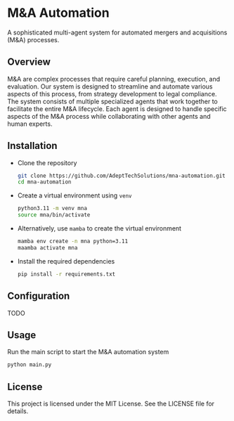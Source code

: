 # M&A Automation

A sophisticated multi-agent system for automated mergers and acquisitions (M&A) processes.

## Overview

M&A are complex processes that require careful planning, execution, and evaluation. Our system is designed to streamline and automate various aspects of this process, from strategy development to legal compliance. The system consists of multiple specialized agents that work together to facilitate the entire M&A lifecycle. Each agent is designed to handle specific aspects of the M&A process while collaborating with other agents and human experts.

## Installation

- Clone the repository
    ```bash
    git clone https://github.com/AdeptTechSolutions/mna-automation.git
    cd mna-automation
    ```

- Create a virtual environment using `venv`
    ```bash
    python3.11 -m venv mna
    source mna/bin/activate
    ```

- Alternatively, use `mamba` to create the virtual environment
    ```bash
    mamba env create -n mna python=3.11
    maamba activate mna
    ```

- Install the required dependencies
    ```bash
    pip install -r requirements.txt
    ```

## Configuration

TODO

## Usage

Run the main script to start the M&A automation system
```bash
python main.py
```

## License

This project is licensed under the MIT License. See the LICENSE file for details.